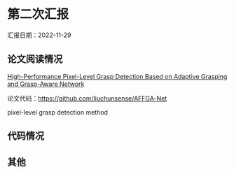 # 第二次汇报

汇报日期：2022-11-29

## 论文阅读情况

[High-Performance Pixel-Level Grasp Detection Based on Adaptive Grasping and Grasp-Aware Network](https://ieeexplore.ieee.org/document/9586564)

论文代码：https://github.com/liuchunsense/AFFGA-Net

pixel-level grasp detection method  

## 代码情况

## 其他
